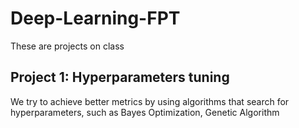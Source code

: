 # Deep-Learning-FPT
These are projects on class
## Project 1: Hyperparameters tuning
We try to achieve better metrics by using algorithms that search for hyperparameters, such as Bayes Optimization, Genetic Algorithm
